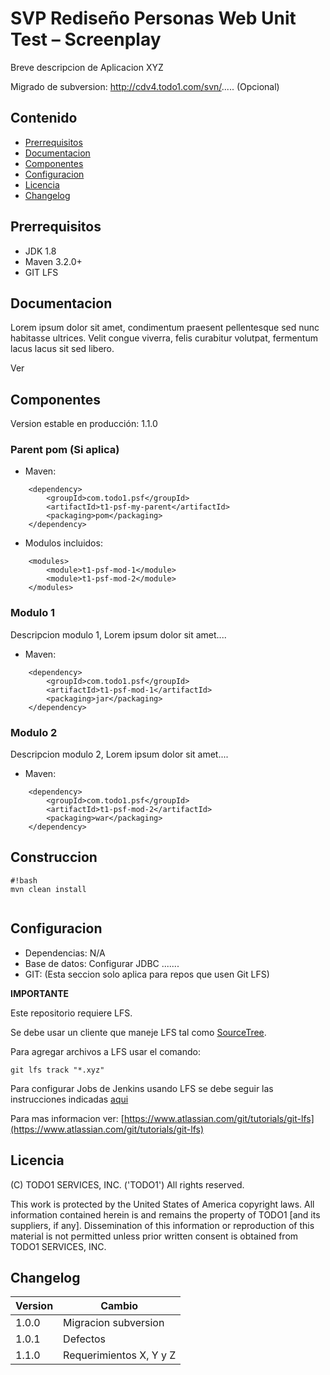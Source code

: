 # SVP Rediseño Personas Web Unit Test – Screenplay

Breve descripcion de Aplicacion XYZ
 
Migrado de subversion: http://cdv4.todo1.com/svn/..... (Opcional)
 
 
## Contenido ##
 
- [Prerrequisitos](#prerrequisitos)
- [Documentacion](#documentacion)
- [Componentes](#componentes)
- [Configuracion](#configuracion)
- [Licencia](#licencia)
- [Changelog](#changelog)
 
## Prerrequisitos ##
 
- JDK 1.8
- Maven 3.2.0+
- GIT LFS
 
## Documentacion ##
 
Lorem ipsum dolor sit amet, condimentum praesent pellentesque sed nunc habitasse ultrices. Velit congue viverra, felis curabitur volutpat,
fermentum lacus lacus sit sed libero.
 
Ver <url Confluence>
 
## Componentes ##
 
Version estable en producción: 1.1.0
 
### Parent pom (Si aplica) ###
 
* Maven:
     
~~~
    <dependency>
        <groupId>com.todo1.psf</groupId>
        <artifactId>t1-psf-my-parent</artifactId>
        <packaging>pom</packaging>
    </dependency>
~~~
 
* Modulos incluidos:
 
~~~
    <modules>
        <module>t1-psf-mod-1</module>
        <module>t1-psf-mod-2</module>
    </modules>
~~~
 
### Modulo 1 ###
 
Descripcion modulo 1, Lorem ipsum dolor sit amet....
 
* Maven:
     
~~~
    <dependency>
        <groupId>com.todo1.psf</groupId>
        <artifactId>t1-psf-mod-1</artifactId>
        <packaging>jar</packaging>
    </dependency>
~~~
 
### Modulo 2 ###
 
Descripcion modulo 2, Lorem ipsum dolor sit amet....
 
* Maven:
     
~~~
    <dependency>
        <groupId>com.todo1.psf</groupId>
        <artifactId>t1-psf-mod-2</artifactId>
        <packaging>war</packaging>
    </dependency>
~~~
 
 
 
## Construccion ##
 
```
#!bash
mvn clean install
 
```
 
## Configuracion ##
 
* Dependencias: N/A
* Base de datos: Configurar JDBC .......
* GIT: (Esta seccion solo aplica para repos que usen Git LFS)
 
**IMPORTANTE**
 
Este repositorio requiere LFS.
 
Se debe usar un cliente que maneje LFS tal como [SourceTree](https://www.sourcetreeapp.com).
 
Para agregar archivos a LFS usar el comando:
 
    git lfs track "*.xyz"
 
Para configurar Jobs de Jenkins usando LFS se debe seguir las instrucciones indicadas [aqui­](https://todo1jira.atlassian.net/wiki/x/DWMaDg)
 
Para mas informacion ver: [https://www.atlassian.com/git/tutorials/git-lfs](https://www.atlassian.com/git/tutorials/git-lfs)
 
 
## Licencia ##
 
(C) TODO1 SERVICES, INC. ('TODO1') All rights reserved.
 
This work is protected by the United States of America copyright laws.
All information contained herein is and remains the property of TODO1 [and its suppliers, if any]. Dissemination of this information or
reproduction of this material is not permitted unless prior written consent is obtained from TODO1 SERVICES, INC.
 
## Changelog ##
 
| Version     | Cambio    |
| --------|---------|
| 1.0.0 | Migracion subversion   |
| 1.0.1 | Defectos   |
| 1.1.0 | Requerimientos X, Y y Z   |